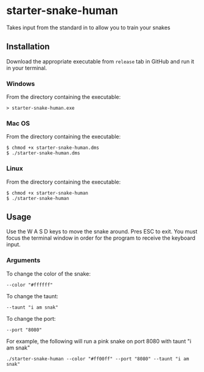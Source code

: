 # starter-snake-human
Takes input from the standard in to allow you to train your snakes

## Installation
Download the appropriate executable from `release` tab in GitHub and run it in your terminal.

### Windows
From the directory containing the executable:
```
> starter-snake-human.exe
```

### Mac OS
From the directory containing the executable:
```
$ chmod +x starter-snake-human.dms
$ ./starter-snake-human.dms
```

### Linux
From the directory containing the executable:
```
$ chmod +x starter-snake-human
$ ./starter-snake-human
```

## Usage
Use the W A S D keys to move the snake around. Pres ESC to exit. You must focus the terminal window in order for the program to receive the keyboard input.

### Arguments
To change the color of the snake:
```
--color "#ffffff"
```

To change the taunt:
```
--taunt "i am snak"
```

To change the port:
```
--port "8080"
```

For example, the following will run a pink snake on port 8080 with taunt "i am snak"
```
./starter-snake-human --color "#ff00ff" --port "8080" --taunt "i am snak"
```
